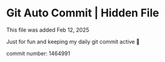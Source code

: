 # Git Auto Commit | Hidden File

This file was added Feb 12, 2025

Just for fun and keeping my daily git commit active 🤪

commit number: 1464991
